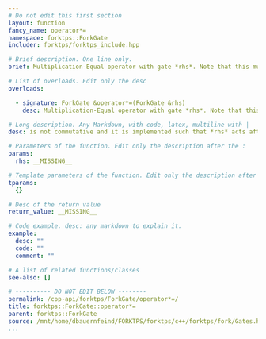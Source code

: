 ```yaml
---
# Do not edit this first section
layout: function
fancy_name: operator*=
namespace: forktps::ForkGate
includer: forktps/forktps_include.hpp

# Brief description. One line only.
brief: Multiplication-Equal operator with gate *rhs*. Note that this multiplication

# List of overloads. Edit only the desc
overloads:

  - signature: ForkGate &operator*=(ForkGate &rhs)
    desc: Multiplication-Equal operator with gate *rhs*. Note that this multiplication

# Long description. Any Markdown, with code, latex, multiline with |
desc: is not commutative and it is implemented such that *rhs* acts after the gate on the left hand side of the operator *=.

# Parameters of the function. Edit only the description after the :
params:
  rhs: __MISSING__

# Template parameters of the function. Edit only the description after the :
tparams:
  {}

# Desc of the return value
return_value: __MISSING__

# Code example. desc: any markdown to explain it.
example:
  desc: ""
  code: ""
  comment: ""

# A list of related functions/classes
see-also: []

# ---------- DO NOT EDIT BELOW --------
permalink: /cpp-api/forktps/ForkGate/operator*=/
title: forktps::ForkGate::operator*=
parent: forktps::ForkGate
source: /mnt/home/dbauernfeind/FORKTPS/forktps/c++/forktps/fork/Gates.hpp
...
```



